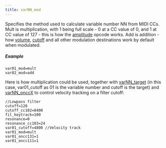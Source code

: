 ```yaml
---
title: varNN_mod
---
```

Specifies the method used to calculate variable number NN from MIDI CCs.
Mult is multiplication, with 1 being full scale - 0 at a CC value of 0,
and 1 at CC value of 127 - this is how the [amplitude](amplitude) opcode works.
Add is addition - how [volume](volume), [cutoff](cutoff) and all other
modulation destinations work by default when modulated.

##### Example

```
var01_mod=mult
var02_mod=add
```

Here is how multiplication could be used, together with [varNN_target](varNN_target)
(in this case, var01_cutoff as 01 is the variable number and cutoff is the target) and [varNN_onccX](varNN_onccX) to control velocity tracking on a filter cutoff:

```
//Lowpass filter
cutoff=120
cutoff_cc102=8400
fil_keytrack=100
resonance=0
resonance_cc103=24
var01_cutoff=4800 //Velocity track
var01_mod=mult
var01_oncc131=1
var01_oncc111=1
```
